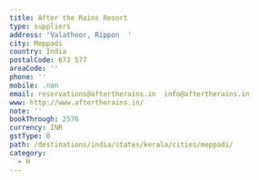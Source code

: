 ```yaml
---
title: After the Rains Resort
type: suppliers
address: 'Valathoor, Rippon  '
city: Meppadi
country: India
postalCode: 673 577
areaCode: ''
phone: ''
mobile: .nan
email: reservations@aftertherains.in  info@aftertherains.in
www: http://www.aftertherains.in/
note: ''
bookThrough: 2576
currency: INR
gstType: 0
path: /destinations/india/states/kerala/cities/meppadi/
category:
  - H
---
```



